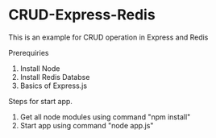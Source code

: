 # CRUD-Express-Redis
This is an example for CRUD operation in Express and Redis

Prerequiries 
1) Install Node 
2) Install Redis Databse
3) Basics of Express.js

Steps for start app.
1) Get all node modules using command "npm install"
2) Start app using command "node app.js"

